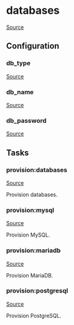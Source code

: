 <!-- DO NOT EDIT THIS FILE! -->
<!-- Instead edit recipe/provision/databases.php -->
<!-- Then run bin/docgen -->

# databases

[Source](/recipe/provision/databases.php)




## Configuration
### db_type
[Source](https://github.com/deployphp/deployer/blob/master/recipe/provision/databases.php#L4)





### db_name
[Source](https://github.com/deployphp/deployer/blob/master/recipe/provision/databases.php#L14)





### db_password
[Source](https://github.com/deployphp/deployer/blob/master/recipe/provision/databases.php#L18)






## Tasks

### provision:databases
[Source](https://github.com/deployphp/deployer/blob/master/recipe/provision/databases.php#L23)

Provision databases.




### provision:mysql
[Source](https://github.com/deployphp/deployer/blob/master/recipe/provision/databases.php#L36)

Provision MySQL.




### provision:mariadb
[Source](https://github.com/deployphp/deployer/blob/master/recipe/provision/databases.php#L41)

Provision MariaDB.




### provision:postgresql
[Source](https://github.com/deployphp/deployer/blob/master/recipe/provision/databases.php#L46)

Provision PostgreSQL.




